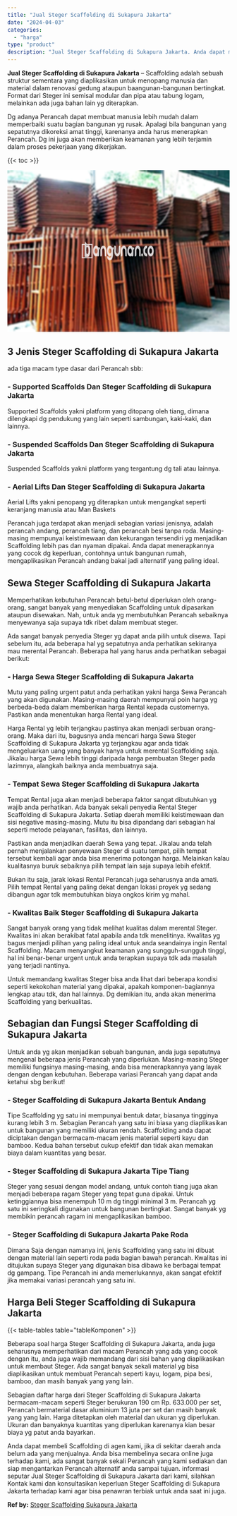 ```yaml
---
title: "Jual Steger Scaffolding di Sukapura Jakarta"
date: "2024-04-03"
categories: 
  - "harga"
type: "product"
description: "Jual Steger Scaffolding di Sukapura Jakarta. Anda dapat membeli Scaffolding di agen kami, jika di sekitar daerah anda belum ada yang menjualnya. Anda bisa me..."
---
```


**Jual Steger Scaffolding di Sukapura Jakarta** – Scaffolding adalah sebuah struktur sementara yang diaplikasikan untuk menopang manusia dan material dalam renovasi gedung ataupun baangunan-bangunan bertingkat. Format dari Steger ini semisal modular dan pipa atau tabung logam, melainkan ada juga bahan lain yg diterapkan.

Dg adanya Perancah dapat membuat manusia lebih mudah dalam memperbaiki suatu bagian bangunan yg rusak. Apalagi bila bangunan yang sepatutnya dikoreksi amat tinggi, karenanya anda harus menerapkan Perancah. Dg ini juga akan memberikan keamanan yang lebih terjamin dalam proses pekerjaan yang dikerjakan.

{{< toc >}}

![Jual Steger Scaffolding di Sukapura Jakarta](/images/sewa-scaffolding-steger-13.png)

## 3 Jenis Steger Scaffolding di Sukapura Jakarta

ada tiga macam type dasar dari Perancah sbb:

### \- Supported Scaffolds Dan Steger Scaffolding di Sukapura Jakarta

Supported Scaffolds yakni platform yang ditopang oleh tiang, dimana dilengkapi dg pendukung yang lain seperti sambungan, kaki-kaki, dan lainnya.

### \- Suspended Scaffolds Dan Steger Scaffolding di Sukapura Jakarta

Suspended Scaffolds yakni platform yang tergantung dg tali atau lainnya.

### \- Aerial Lifts Dan Steger Scaffolding di Sukapura Jakarta

Aerial Lifts yakni penopang yg diterapkan untuk mengangkat seperti keranjang manusia atau Man Baskets

Perancah juga terdapat akan menjadi sebagian variasi jenisnya, adalah perancah andang, perancah tiang, dan perancah besi tanpa roda. Masing-masing mempunyai keistimewaan dan kekurangan tersendiri yg menjadikan Scaffolding lebih pas dan nyaman dipakai. Anda dapat menerapkannya yang cocok dg keperluan, contohnya untuk bangunan rumah, mengaplikasikan Perancah andang bakal jadi alternatif yang paling ideal.

## Sewa Steger Scaffolding di Sukapura Jakarta

Memperhatikan kebutuhan Perancah betul-betul diperlukan oleh orang-orang, sangat banyak yang menyediakan Scaffolding untuk dipasarkan ataupun disewakan. Nah, untuk anda yg membutuhkan Perancah sebaiknya menyewanya saja supaya tdk ribet dalam membuat steger.

Ada sangat banyak penyedia Steger yg dapat anda pilih untuk disewa. Tapi sebelum itu, ada beberapa hal yg sepatutnya anda perhatikan sekiranya mau merental Perancah. Beberapa hal yang harus anda perhatikan sebagai berikut:

### \- Harga Sewa Steger Scaffolding di Sukapura Jakarta

Mutu yang paling urgent patut anda perhatikan yakni harga Sewa Perancah yang akan digunakan. Masing-masing daerah mempunyai poin harga yg berbeda-beda dalam memberikan harga Rental kepada customernya. Pastikan anda menentukan harga Rental yang ideal.

Harga Rental yg lebih terjangkau pastinya akan menjadi serbuan orang-orang. Maka dari itu, bagusnya anda mencari harga Sewa Steger Scaffolding di Sukapura Jakarta yg terjangkau agar anda tidak mengeluarkan uang yang banyak hanya untuk merental Scaffolding saja. Jikalau harga Sewa lebih tinggi daripada harga pembuatan Steger pada lazimnya, alangkah baiknya anda membuatnya saja.

### \- Tempat Sewa Steger Scaffolding di Sukapura Jakarta

Tempat Rental juga akan menjadi beberapa faktor sangat dibutuhkan yg wajib anda perhatikan. Ada banyak sekali penyedia Rental Steger Scaffolding di Sukapura Jakarta. Setiap daerah memiliki keistimewaan dan sisi negative masing-masing. Mutu itu bisa dipandang dari sebagian hal seperti metode pelayanan, fasilitas, dan lainnya.

Pastikan anda menjadikan daerah Sewa yang tepat. Jikalau anda telah pernah menjalankan penyewaan Steger di suatu tempat, pilih tempat tersebut kembali agar anda bisa menerima potongan harga. Melainkan kalau kualitasnya buruk sebaiknya pilih tempat lain saja supaya lebih efektif.

Bukan itu saja, jarak lokasi Rental Perancah juga seharusnya anda amati. Pilih tempat Rental yang paling dekat dengan lokasi proyek yg sedang dibangun agar tdk membutuhkan biaya ongkos kirim yg mahal.

### \- Kwalitas Baik Steger Scaffolding di Sukapura Jakarta

Sangat banyak orang yang tidak melihat kualitas dalam merental Steger. Kwalitas ini akan berakibat fatal apabila anda tdk menelitinya. Kwalitas yg bagus menjadi pilihan yang paling ideal untuk anda seandainya ingin Rental Scaffolding. Macam menyangkut keamanan yang sungguh-sungguh tinggi, hal ini benar-benar urgent untuk anda terapkan supaya tdk ada masalah yang terjadi nantinya.

Untuk memandang kwalitas Steger bisa anda lihat dari beberapa kondisi seperti kekokohan material yang dipakai, apakah komponen-bagiannya lengkap atau tdk, dan hal lainnya. Dg demikian itu, anda akan menerima Scaffolding yang berkualitas.

## Sebagian dan Fungsi Steger Scaffolding di Sukapura Jakarta

Untuk anda yg akan menjadikan sebuah bangunan, anda juga sepatutnya mengenal beberapa jenis Perancah yang diperlukan. Masing-masing Steger memiliki fungsinya masing-masing, anda bisa menerapkannya yang layak dengan dengan kebutuhan. Beberapa variasi Perancah yang dapat anda ketahui sbg berikut!

### \- Steger Scaffolding di Sukapura Jakarta Bentuk Andang

Tipe Scaffolding yg satu ini mempunyai bentuk datar, biasanya tingginya kurang lebih 3 m. Sebagian Perancah yang satu ini biasa yang diaplikasikan untuk bangunan yang memiliki ukuran rendah. Scaffolding anda dapat diciptakan dengan bermacam-macam jenis material seperti kayu dan bamboo. Kedua bahan tersebut cukup efektif dan tidak akan memakan biaya dalam kuantitas yang besar.

### \- Steger Scaffolding di Sukapura Jakarta Tipe Tiang

Steger yang sesuai dengan model andang, untuk contoh tiang juga akan menjadi beberapa ragam Steger yang tepat guna dipakai. Untuk ketinggiannya bisa menempuh 10 m dg tinggi minimal 3 m. Perancah yg satu ini seringkali digunakan untuk bangunan bertingkat. Sangat banyak yg membikin perancah ragam ini mengaplikasikan bamboo.

### \- Steger Scaffolding di Sukapura Jakarta Pake Roda

Dimana Saja dengan namanya ini, jenis Scaffolding yang satu ini dibuat dengan material lain seperti roda pada bagian bawah perancah. Kwalitas ini ditujukan supaya Steger yang digunakan bisa dibawa ke berbagai tempat dg gampang. Tipe Perancah ini anda memerlukannya, akan sangat efektif jika memakai variasi perancah yang satu ini.

## Harga Beli Steger Scaffolding di Sukapura Jakarta

{{< table-tables table="tableKomponen" >}}

Beberapa soal harga Steger Scaffolding di Sukapura Jakarta, anda juga seharusnya memperhatikan dari macam Perancah yang ada yang cocok dengan itu, anda juga wajib memandang dari sisi bahan yang diaplikasikan untuk membaut Steger. Ada sangat banyak sekali material yg bisa diaplikasikan untuk membuat Perancah seperti kayu, logam, pipa besi, bamboo, dan masih banyak yang yang lain.

Sebagian daftar harga dari Steger Scaffolding di Sukapura Jakarta bermacam-macam seperti Steger berukuran 190 cm Rp. 633.000 per set, Perancah bermaterial dasar aluminium 13 juta per set dan masih banyak yang yang lain. Harga ditetapkan oleh material dan ukuran yg diperlukan. Ukuran dan banyaknya kuantitas yang diperlukan karenanya kian besar biaya yg patut anda bayarkan.

Anda dapat membeli Scaffolding di agen kami, jika di sekitar daerah anda belum ada yang menjualnya. Anda bisa membelinya secara online juga terhadap kami, ada sangat banyak sekali Perancah yang kami sediakan dan siap mengantarkan Perancah alternatif anda sampai tujuan. informasi seputar Jual Steger Scaffolding di Sukapura Jakarta dari kami, silahkan Kontak kami dan konsultasikan keperluan Steger Scaffolding di Sukapura Jakarta terhadap kami agar bisa penawran terbiak untuk anda saat ini juga.

**Ref by:** [Steger Scaffolding Sukapura Jakarta](https://id.wikipedia.org/wiki/Steger)
